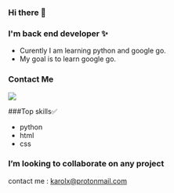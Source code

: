 ### Hi there 👋

### I'm back end developer ✨
 * Curently I am learning python and google go.
 * My goal is to learn google go.
### Contact Me
<a href='https://twitter.com/KKaprans'><img src="http://i.imgur.com/tXSoThF.png "></a>

###Top skills✅

* python
* html
* css

### I’m looking to collaborate on any project

contact me : karolx@protonmail.com


